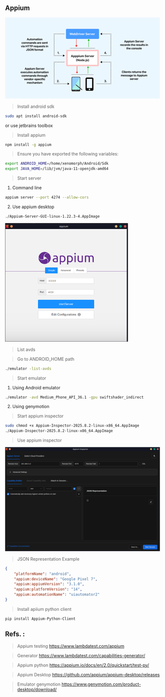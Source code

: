 ## Appium

<img src="./img/appium-arch.webp" alt="appium">


> Install android sdk
```bash
sudo apt install android-sdk
```
or use jetbrains toolbox

> Install appium
```bash
npm install -g appium
```

> Ensure you have exported the following variables:

```bash
export ANDROID_HOME=/home/xenomorph/Android/Sdk
export JAVA_HOME=/lib/jvm/java-11-openjdk-amd64
```

> Start server

1. Command line
```bash
appium server --port 4274 --allow-cors
```
2. Use appium desktop
```bash
./Appium-Server-GUI-linux-1.22.3-4.AppImage
```
<img src="./img/appium_server.png" alt="appium" width="400">


> List avds

> Go to ANDROID_HOME path
```bash
./emulator -list-avds
```

> Start emulator

1. Using Android emulator
```bash
./emulator -avd Medium_Phone_API_36.1 -gpu swiftshader_indirect
```
2. Using genymotion

> Start appium inspector
```bash
sudo chmod +x Appium-Inspector-2025.8.2-linux-x86_64.AppImage
./Appium-Inspector-2025.8.2-linux-x86_64.AppImage
```
> Use appium inspector

<img src="./img/appium_inspector.png" alt="appium">

> JSON Representation Example
```json
{
    "platformName": "android",
	"appium:deviceName": "Google Pixel 7",
	"appium:appiumVersion": "3.1.0",
	"appium:platformVersion": "14",
	"appium:automationName": "uiautomator2"
}
```

>  Install apiium python client
```bash
pip install Appium-Python-Client
```



## Refs. :

> Appium testing https://www.lambdatest.com/appium

> Generator https://www.lambdatest.com/capabilities-generator/

> Appium python https://appium.io/docs/en/2.0/quickstart/test-py/

> Appium Desktop https://github.com/appium/appium-desktop/releases

> Emulator genymotion https://www.genymotion.com/product-desktop/download/
